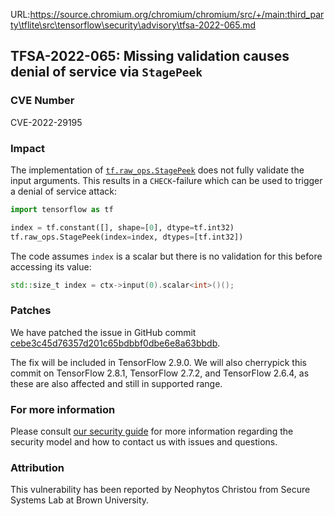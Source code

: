 URL:https://source.chromium.org/chromium/chromium/src/+/main:third_party\tflite\src\tensorflow\security\advisory\tfsa-2022-065.md
## TFSA-2022-065: Missing validation causes denial of service via `StagePeek`

### CVE Number
CVE-2022-29195

### Impact
The implementation of [`tf.raw_ops.StagePeek`](https://github.com/tensorflow/tensorflow/blob/f3b9bf4c3c0597563b289c0512e98d4ce81f886e/tensorflow/core/kernels/stage_op.cc#L261) does not fully validate the input arguments. This results in a `CHECK`-failure which can be used to trigger a denial of service attack:

```python
import tensorflow as tf

index = tf.constant([], shape=[0], dtype=tf.int32)
tf.raw_ops.StagePeek(index=index, dtypes=[tf.int32])
```

The code assumes `index` is a scalar but there is no validation for this before accessing its value:

```cc
std::size_t index = ctx->input(0).scalar<int>()();
```

### Patches
We have patched the issue in GitHub commit [cebe3c45d76357d201c65bdbbf0dbe6e8a63bbdb](https://github.com/tensorflow/tensorflow/commit/cebe3c45d76357d201c65bdbbf0dbe6e8a63bbdb).

The fix will be included in TensorFlow 2.9.0. We will also cherrypick this commit on TensorFlow 2.8.1, TensorFlow 2.7.2, and TensorFlow 2.6.4, as these are also affected and still in supported range.

### For more information
Please consult [our security guide](https://github.com/tensorflow/tensorflow/blob/master/SECURITY.md) for more information regarding the security model and how to contact us with issues and questions.

### Attribution
This vulnerability has been reported by Neophytos Christou from Secure Systems Lab at Brown University.
